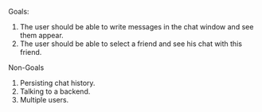 Goals:

1. The user should be able to write messages in the chat window and see them appear.
2. The user should be able to select a friend and see his chat with this friend.

Non-Goals

1. Persisting chat history.
2. Talking to a backend.
3. Multiple users.

